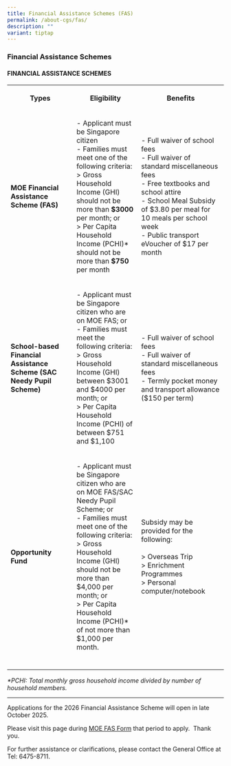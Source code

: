 ```yaml
---
title: Financial Assistance Schemes (FAS)
permalink: /about-cgs/fas/
description: ""
variant: tiptap
---
```

<h3><strong>Financial Assistance Schemes</strong></h3>
<h4><strong>FINANCIAL ASSISTANCE SCHEMES</strong></h4>
<table style="minWidth: 75px">
<colgroup>
<col>
<col>
<col>
</colgroup>
<tbody>
<tr>
<th rowspan="1" colspan="1">
<p>Types</p>
</th>
<th rowspan="1" colspan="1">
<p>Eligibility</p>
</th>
<th rowspan="1" colspan="1">
<p>Benefits</p>
</th>
</tr>
<tr>
<td rowspan="1" colspan="1">
<p><strong>MOE Financial Assistance Scheme (FAS)</strong>
</p>
</td>
<td rowspan="1" colspan="1">
<p>- Applicant must be Singapore citizen
<br>- Families must meet one of the following criteria:
<br>&gt; Gross Household Income (GHI) should not be more than <strong>$3000</strong> per
month; or
<br>&gt; Per Capita Household Income (PCHI)* should not be more than <strong>$750</strong> per
month</p>
</td>
<td rowspan="1" colspan="1">
<p>- Full waiver of school fees
<br>- Full waiver of standard miscellaneous fees
<br>- Free textbooks and school attire
<br>- School Meal Subsidy of $3.80 per meal for 10 meals per school week
<br>- Public transport eVoucher of $17 per month</p>
</td>
</tr>
<tr>
<td rowspan="1" colspan="1">
<p><strong>School-based Financial Assistance Scheme (SAC Needy Pupil Scheme)</strong>
</p>
</td>
<td rowspan="1" colspan="1">
<p>- Applicant must be Singapore citizen who are on MOE FAS; or
<br>- Families must meet the following criteria:
<br>&gt; Gross Household Income (GHI) between $3001 and $4000 per month; or
<br>&gt; Per Capita Household Income (PCHI) of between $751 and $1,100</p>
</td>
<td rowspan="1" colspan="1">
<p>- Full waiver of school fees
<br>- Full waiver of standard miscellaneous fees
<br>- Termly pocket money and transport allowance ($150 per term)</p>
</td>
</tr>
<tr>
<td rowspan="1" colspan="1">
<p><strong>Opportunity Fund</strong>
</p>
</td>
<td rowspan="1" colspan="1">
<p>- Applicant must be Singapore citizen who are on MOE FAS/SAC Needy Pupil
Scheme; or
<br>- Families must meet one of the following criteria:
<br>&gt; Gross Household Income (GHI) should not be more than $4,000 per month;
or
<br>&gt; Per Capita Household Income (PCHI)* of not more than $1,000 per month.</p>
</td>
<td rowspan="1" colspan="1">
<p>Subsidy may be provided for the following:
<br>
<br>&gt; Overseas Trip
<br>&gt; Enrichment Programmes
<br>&gt; Personal computer/notebook</p>
</td>
</tr>
<tr>
<td rowspan="1" colspan="1">
<p></p>
</td>
<td rowspan="1" colspan="1">
<p></p>
</td>
<td rowspan="1" colspan="1">
<p></p>
</td>
</tr>
</tbody>
</table>
<p><em>*PCHI: Total monthly gross household income divided by number of household members.</em>
</p>
<hr>
<p></p>
<p></p>
<p>Applications for the 2026 Financial Assistance Scheme will open in late
October 2025.</p>
<p>Please visit this page during <a href="https://form.gov.sg/68369b40a990b6224d671c5d" rel="noopener noreferrer nofollow" target="_blank">MOE FAS Form</a> that
period to apply.&nbsp; Thank you.</p>
<p></p>
<p>For further assistance or clarifications, please contact the General Office
at Tel:&nbsp;6475-8711.</p>